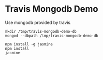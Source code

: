Travis Mongodb Demo
===================

Use mongodb provided by travis.

```
mkdir /tmp/travis-mongodb-demo-db
mongod --dbpath /tmp/travis-mongodb-demo-db
```

```
npm install -g jasmine
npm install
jasmine
```